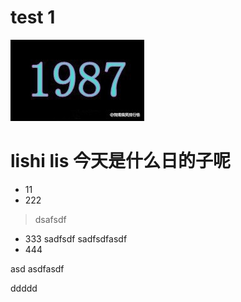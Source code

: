# test 1


![are o 1987](../img/1987.jpg 'asdf')


#  lishi lis 今天是什么日的子呢

- 11
- 222
>dsafsdf
- 333
         sadfsdf
        sadfsdfasdf
- 444


asd  asdfasdf

ddddd